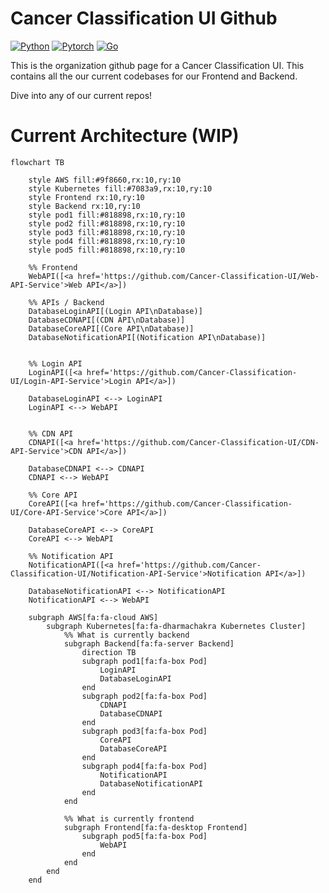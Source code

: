 # Cancer Classification UI Github
[![Python][Python-badge]][Python-url]
[![Pytorch][Pytorch-badge]][Pytorch-url]
[![Go][Go-badge]][Go-url]


This is the organization github page for a Cancer Classification UI. This contains all the our current codebases for our Frontend and Backend.

Dive into any of our current repos!

# Current Architecture (WIP)
```mermaid
flowchart TB

    style AWS fill:#9f8660,rx:10,ry:10
    style Kubernetes fill:#7083a9,rx:10,ry:10
    style Frontend rx:10,ry:10
    style Backend rx:10,ry:10
    style pod1 fill:#818898,rx:10,ry:10
    style pod2 fill:#818898,rx:10,ry:10
    style pod3 fill:#818898,rx:10,ry:10
    style pod4 fill:#818898,rx:10,ry:10
    style pod5 fill:#818898,rx:10,ry:10

    %% Frontend
    WebAPI([<a href='https://github.com/Cancer-Classification-UI/Web-API-Service'>Web API</a>])

    %% APIs / Backend
    DatabaseLoginAPI[(Login API\nDatabase)]
    DatabaseCDNAPI[(CDN API\nDatabase)]
    DatabaseCoreAPI[(Core API\nDatabase)]
    DatabaseNotificationAPI[(Notification API\nDatabase)]


    %% Login API
    LoginAPI([<a href='https://github.com/Cancer-Classification-UI/Login-API-Service'>Login API</a>]) 

    DatabaseLoginAPI <--> LoginAPI
    LoginAPI <--> WebAPI


    %% CDN API
    CDNAPI([<a href='https://github.com/Cancer-Classification-UI/CDN-API-Service'>CDN API</a>]) 

    DatabaseCDNAPI <--> CDNAPI
    CDNAPI <--> WebAPI

    %% Core API
    CoreAPI([<a href='https://github.com/Cancer-Classification-UI/Core-API-Service'>Core API</a>])

    DatabaseCoreAPI <--> CoreAPI
    CoreAPI <--> WebAPI

    %% Notification API
    NotificationAPI([<a href='https://github.com/Cancer-Classification-UI/Notification-API-Service'>Notification API</a>]) 

    DatabaseNotificationAPI <--> NotificationAPI
    NotificationAPI <--> WebAPI

    subgraph AWS[fa:fa-cloud AWS]
        subgraph Kubernetes[fa:fa-dharmachakra Kubernetes Cluster]
            %% What is currently backend
            subgraph Backend[fa:fa-server Backend]
                direction TB
                subgraph pod1[fa:fa-box Pod]
                    LoginAPI
                    DatabaseLoginAPI
                end
                subgraph pod2[fa:fa-box Pod]
                    CDNAPI
                    DatabaseCDNAPI
                end
                subgraph pod3[fa:fa-box Pod]
                    CoreAPI
                    DatabaseCoreAPI
                end
                subgraph pod4[fa:fa-box Pod]
                    NotificationAPI
                    DatabaseNotificationAPI
                end
            end

            %% What is currently frontend
            subgraph Frontend[fa:fa-desktop Frontend]
                subgraph pod5[fa:fa-box Pod]
                    WebAPI
                end
            end
        end
    end

```

<!-- MARKDOWN LINKS & IMAGES -->
[Go-badge]: https://img.shields.io/badge/Go-00ADD8.svg?style=for-the-badge&logo=go&logoColor=white
[Go-url]: https://go.dev/
[Python-badge]: https://img.shields.io/badge/Python-3776AB.svg?style=for-the-badge&logo=python&logoColor=FFD343
[Python-url]: https://www.python.org/
[Pytorch-badge]: https://img.shields.io/badge/Pytorch-EE4C2C.svg?style=for-the-badge&logo=pytorch&logoColor=white
[Pytorch-url]: https://pytorch.org/
